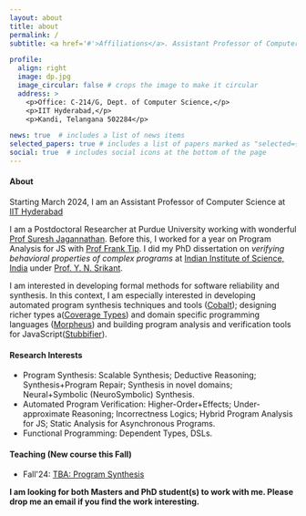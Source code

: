 ```yaml
---
layout: about
title: about
permalink: /
subtitle: <a href='#'>Affiliations</a>. Assistant Professor of Computer Science@IITH.

profile:
  align: right
  image: dp.jpg
  image_circular: false # crops the image to make it circular
  address: >
    <p>Office: C-214/G, Dept. of Computer Science,</p>
    <p>IIT Hyderabad,</p>
    <p>Kandi, Telangana 502284</p>

news: true  # includes a list of news items
selected_papers: true # includes a list of papers marked as "selected={true}"
social: true  # includes social icons at the bottom of the page
---
```

#### About
Starting March 2024, I am an Assistant Professor of Computer Science at [IIT Hyderabad](https://cse.iith.ac.in)

I am a Postdoctoral Researcher at Purdue University working with wonderful [Prof Suresh Jagannathan](https://www.cs.purdue.edu/homes/suresh/). Before this, I worked for a year on Program Analysis for JS with [Prof Frank Tip](http://www.franktip.org/). I did my PhD dissertation on _verifying behavioral properties of complex programs_ at [Indian Institute of Science, India](https://www.csa.iisc.ac.in/) under [Prof. Y. N. Srikant](https://drona.csa.iisc.ac.in/~srikant/).

I am interested in developing formal methods for software reliability and synthesis. In this context, I am especially interested in developing automated program synthesis techniques and tools ([Cobalt](https://aegis-iisc.github.io/assets/pdf/OOPSLA23.pdf)); designing richer types a([Coverage Types](https://aegis-iisc.github.io/assets/pdf/poirotpreprint.pdf)) and domain specific programming languages ([Morpheus](https://arxiv.org/abs/2305.07901v1)) and building program analysis and verification tools for JavaScript([Stubbifier](https://aegis-iisc.github.io/assets/pdf/JESE.pdf)).

#### Research Interests

-   Program Synthesis: Scalable Synthesis; Deductive Reasoning; Synthesis+Program Repair; Synthesis in novel domains; Neural+Symbolic (NeuroSymbolic) Synthesis.
-   Automated Program Verification: Higher-Order+Effects; Under-approximate Reasoning; Incorrectness Logics; Hybrid Program Analysis for JS; 
Static Analysis for Asynchronous Programs. 
-   Functional Programming: Dependent Types, DSLs.
  
#### Teaching  (New course this Fall)

-   Fall'24: [TBA: Program Synthesis]()

<!--

I am interested in developing techniques and tools to help developers build reliable, secure and efficient Software. In this context, I am especially interested in building program analysis and verification tools, designing programming languages, and developing automated program synthesis techniques for programs with effects, dynamic features and asynchronous semantics.

  

Recently, I have worked on developing a component-based program synthesis tool (**Cobalt**) to synthesize

correct programs using effectful libraries. Previously, I have worked on designing a domain-specific language (**Morpheus**) with support for rich refinement types to reason about the correctness of effectful Parser Combinator programs. Before that, I also developed static and dynamic program analysis techniques for Android (**AsyncDroid**) and Javascript programs (**Stubbifier**). -->

  

<!-- <span style="color:red"> **I am currently in the job market, preferably in India.** </span> -->

<!-- <font color='red'>**I am currently in the job market, preferably in India.**</font>

My statements are as follows: ([CV](assets/pdf/ashish_cv.pdf), [Research statement](assets/pdf/research.pdf), [Teaching statement](assets/pdf/teaching.pdf)).-->

**I am looking for both Masters and PhD student(s) to work with me. 
Please drop me an email if you find the work interesting.**